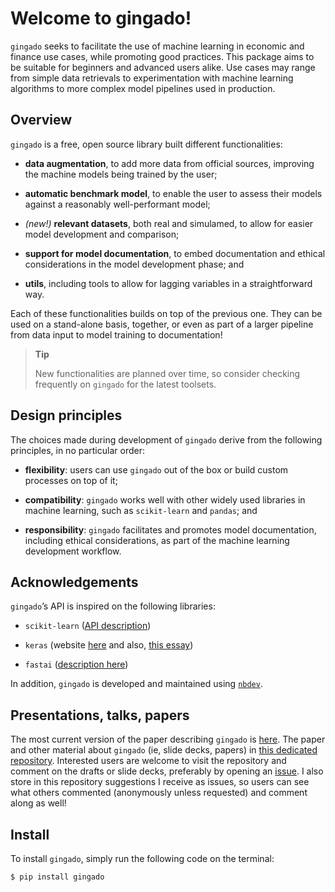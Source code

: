 Welcome to gingado!
================

<!-- WARNING: THIS FILE WAS AUTOGENERATED! DO NOT EDIT! -->

`gingado` seeks to facilitate the use of machine learning in economic
and finance use cases, while promoting good practices. This package aims
to be suitable for beginners and advanced users alike. Use cases may
range from simple data retrievals to experimentation with machine
learning algorithms to more complex model pipelines used in production.

## Overview

`gingado` is a free, open source library built different
functionalities:

- **data augmentation**, to add more data from official sources,
  improving the machine models being trained by the user;

- **automatic benchmark model**, to enable the user to assess their
  models against a reasonably well-performant model;

- *(new!)* **relevant datasets**, both real and simulamed, to allow for
  easier model development and comparison;

- **support for model documentation**, to embed documentation and
  ethical considerations in the model development phase; and

- **utils**, including tools to allow for lagging variables in a
  straightforward way.

Each of these functionalities builds on top of the previous one. They
can be used on a stand-alone basis, together, or even as part of a
larger pipeline from data input to model training to documentation!

<div>

> **Tip**
>
> New functionalities are planned over time, so consider checking
> frequently on `gingado` for the latest toolsets.

</div>

## Design principles

The choices made during development of `gingado` derive from the
following principles, in no particular order:

- **flexibility**: users can use `gingado` out of the box or build
  custom processes on top of it;

- **compatibility**: `gingado` works well with other widely used
  libraries in machine learning, such as `scikit-learn` and `pandas`;
  and

- **responsibility**: `gingado` facilitates and promotes model
  documentation, including ethical considerations, as part of the
  machine learning development workflow.

## Acknowledgements

`gingado`’s API is inspired on the following libraries:

- `scikit-learn` ([API description](https://arxiv.org/abs/1309.0238))

- `keras` (website [here](https://keras.io/about/) and also, [this
  essay](https://medium.com/s/story/notes-to-myself-on-software-engineering-c890f16f4e4d))

- `fastai` ([description here](https://www.mdpi.com/2078-2489/11/2/108))

In addition, `gingado` is developed and maintained using
[`nbdev`](https://nbdev.fast.ai).

## Presentations, talks, papers

The most current version of the paper describing `gingado` is
[here](https://github.com/dkgaraujo/gingado_comms/blob/main/gingado.pdf).
The paper and other material about `gingado` (ie, slide decks, papers)
in [this dedicated
repository](https://github.com/dkgaraujo/gingado_comms). Interested
users are welcome to visit the repository and comment on the drafts or
slide decks, preferably by opening an
[issue](https://github.com/dkgaraujo/gingado_comms/issues). I also store
in this repository suggestions I receive as issues, so users can see
what others commented (anonymously unless requested) and comment along
as well!

## Install

To install `gingado`, simply run the following code on the terminal:

`$ pip install gingado`
